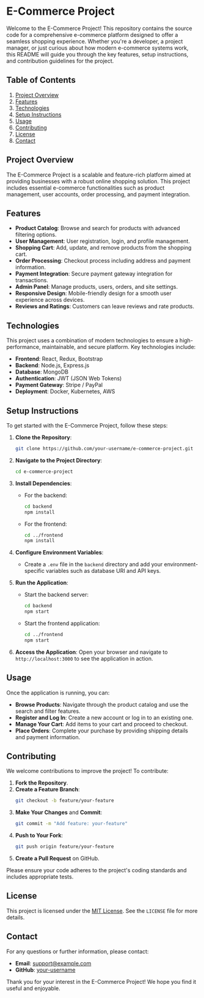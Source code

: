 # E-Commerce Project

Welcome to the E-Commerce Project! This repository contains the source code for a comprehensive e-commerce platform designed to offer a seamless shopping experience. Whether you're a developer, a project manager, or just curious about how modern e-commerce systems work, this README will guide you through the key features, setup instructions, and contribution guidelines for the project.

## Table of Contents

1. [Project Overview](#project-overview)
2. [Features](#features)
3. [Technologies](#technologies)
4. [Setup Instructions](#setup-instructions)
5. [Usage](#usage)
6. [Contributing](#contributing)
7. [License](#license)
8. [Contact](#contact)

## Project Overview

The E-Commerce Project is a scalable and feature-rich platform aimed at providing businesses with a robust online shopping solution. This project includes essential e-commerce functionalities such as product management, user accounts, order processing, and payment integration.

## Features

- **Product Catalog**: Browse and search for products with advanced filtering options.
- **User Management**: User registration, login, and profile management.
- **Shopping Cart**: Add, update, and remove products from the shopping cart.
- **Order Processing**: Checkout process including address and payment information.
- **Payment Integration**: Secure payment gateway integration for transactions.
- **Admin Panel**: Manage products, users, orders, and site settings.
- **Responsive Design**: Mobile-friendly design for a smooth user experience across devices.
- **Reviews and Ratings**: Customers can leave reviews and rate products.

## Technologies

This project uses a combination of modern technologies to ensure a high-performance, maintainable, and secure platform. Key technologies include:

- **Frontend**: React, Redux, Bootstrap
- **Backend**: Node.js, Express.js
- **Database**: MongoDB
- **Authentication**: JWT (JSON Web Tokens)
- **Payment Gateway**: Stripe / PayPal
- **Deployment**: Docker, Kubernetes, AWS

## Setup Instructions

To get started with the E-Commerce Project, follow these steps:

1. **Clone the Repository**:
    ```bash
    git clone https://github.com/your-username/e-commerce-project.git
    ```

2. **Navigate to the Project Directory**:
    ```bash
    cd e-commerce-project
    ```

3. **Install Dependencies**:
    - For the backend:
        ```bash
        cd backend
        npm install
        ```
    - For the frontend:
        ```bash
        cd ../frontend
        npm install
        ```

4. **Configure Environment Variables**:
    - Create a `.env` file in the `backend` directory and add your environment-specific variables such as database URI and API keys.

5. **Run the Application**:
    - Start the backend server:
        ```bash
        cd backend
        npm start
        ```
    - Start the frontend application:
        ```bash
        cd ../frontend
        npm start
        ```

6. **Access the Application**:
    Open your browser and navigate to `http://localhost:3000` to see the application in action.

## Usage

Once the application is running, you can:

- **Browse Products**: Navigate through the product catalog and use the search and filter features.
- **Register and Log In**: Create a new account or log in to an existing one.
- **Manage Your Cart**: Add items to your cart and proceed to checkout.
- **Place Orders**: Complete your purchase by providing shipping details and payment information.

## Contributing

We welcome contributions to improve the project! To contribute:

1. **Fork the Repository**.
2. **Create a Feature Branch**:
    ```bash
    git checkout -b feature/your-feature
    ```
3. **Make Your Changes** and **Commit**:
    ```bash
    git commit -m "Add feature: your-feature"
    ```
4. **Push to Your Fork**:
    ```bash
    git push origin feature/your-feature
    ```
5. **Create a Pull Request** on GitHub.

Please ensure your code adheres to the project's coding standards and includes appropriate tests.

## License

This project is licensed under the [MIT License](LICENSE). See the `LICENSE` file for more details.

## Contact

For any questions or further information, please contact:

- **Email**: support@example.com
- **GitHub**: [your-username](https://github.com/your-username)

Thank you for your interest in the E-Commerce Project! We hope you find it useful and enjoyable.
